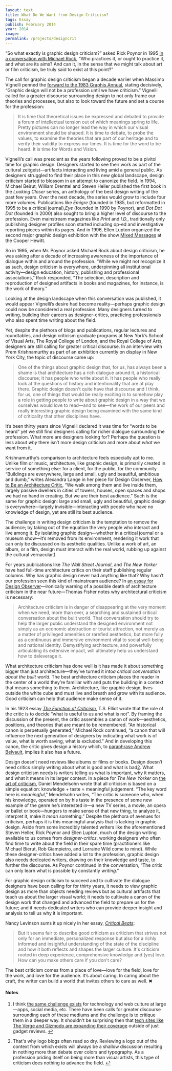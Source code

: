 ```yaml
---
layout: text
title: What Do We Want from Design Criticism?
tags: Essay
publish: February 2014
year: 2014
image:
permalink: /projects/designcrit
---
```


<p>“So what exactly is graphic design criticism?” asked Rick Poynor in 1995 <a href="http://2x4.org/ideas/7/what-is-this-thing-called-graphic-design-criticism/">in a conversation with Michael Rock</a>, “Who practices it, or ought to practice it, and what are its aims? And can it, in the sense that we might talk about art or film criticism, be truly said to exist at this point?”</p>
<p>The call for graphic design criticism began a decade earlier when Massimo Vignelli penned the <a href="http://dcrit.sva.edu/view/readingroom/1983-call-for-criticism/">forward to the 1983 Graphis Annual</a>, stating decisively, “Graphic design will not be a profession until we have criticism.” Vignelli called for a greater discourse surrounding design to not only frame our theories and processes, but also to look toward the future and set a course for the profession:</p>
<blockquote>
<p>It is time that theoretical issues be expressed and debated to provide a forum of intellectual tension out of which meanings spring to life. Pretty pictures can no longer lead the way in which our visual environment should be shaped. It is time to debate, to probe the values, to examine the theories that are part of our heritage and to verify their validity to express our times. It is time for the word to be heard. It is time for Words and Vision.</p>
</blockquote>
<p>Vignelli’s call was prescient as the years following proved to be a pivitol time for graphic design. Designers started to see their work as part of the cultural zeitgeist—artifacts interacting and living amid a general public. As designers struggled to find their place in this new global landscape, design criticism started to blossom in an attempt to canonize the field. In 1994, Michael Beirut, William Drenttel and Steven Heller published the first book in the <em>Looking Closer</em> series, an anthology of the best design writing of the past few years. Over the next decade, the series would grow to include four more volumes. Publications like <em>Emigre</em> (founded in 1985, but reformatted in 1995 to be a critical journal),<em>Eye</em> (founded in 1990 by Poynor), and <em>Dot Dot Dot</em> (founded in 2000) also sought to bring a higher level of discourse to the profession. Even mainstream magazines like <em>Print</em> and <em>I.D.</em>, traditionally only publishing designer profiles soon started including op-ed and investigative reporting pieces within its pages. And in 1996, Ellen Lupton organized the second major graphic design exhibition with the show <a href="http://elupton.com/2009/09/curatorial-project-x/">Mixed Messages</a> at the Cooper Hewitt.</p>
<p>So in 1995, when Mr. Poynor asked Michael Rock about design criticism, he was asking after a decade of increasing awareness of the importance of dialogue within and around the profession. “While we might not recognize it as such, design criticism is everywhere, underpinning all institutional activity—design education, history, publishing and professional associations,” Rock responded, “The selection, description and reproduction of designed artifacts in books and magazines, for instance, is the work of theory.”</p>
<p>Looking at the design landscape when this conversation was published, it would appear Vignelli’s desire had become reality—perhaps graphic design could now be considered a real profession. Many designers turned to writing, building their careers as designer-critics, practicing professionals who also spent time writing about the field.</p>
<p>Yet, despite the plethora of blogs and publications, regular lectures and roundtables, and design criticism graduate programs at New York’s School of Visual Arts, The Royal College of London, and the Royal College of Arts, designers are still calling for greater critical discourse. In an interview with Prem Krishnamurthy as part of an exhibition currently on display in New York City, the topic of discourse came up:</p>
<blockquote>
<p>One of the things about graphic design that, for us, has always been a shame is that architecture has a rich dialogue around it, a historical discourse; it has people who write about it. It has people who really look at the questions of history and intentionality that are at play there. Graphic design doesn't quite have that discourse and I think, for us, one of things that would be really exciting is to somehow play a role in getting people to write about graphic design in a way that we ourselves would love to read—and to see—the work of our peers and really interesting graphic design being examined with the same kind of criticality that other disciplines have.</p>
</blockquote>
<p>It’s been thirty years since Vignelli declared it was time for “words to be heard” yet we still find designers calling for richer dialogue surrounding the profession. What more are designers looking for? Perhaps the question is less about <em>why</em> there isn’t more design criticism and more about <em>what</em> we want from it.</p>
<p>Krishnamurthy’s comparison to architecture feels especially apt to me. Unlike film or music, architecture, like graphic design, is primarily created in service of something else: for a client, for the public, for the community. “Buildings are everywhere, large and small, ugly and beautiful, ambitious and dumb,” writes Alexandra Lange in her piece for Design Observer, <a href="http://places.designobserver.com/feature/how-to-be-an-architecture-critic/32278/">How to Be an Architecture Critic</a>, “We walk among them and live inside them, largely passive dwellers in cities of towers, houses, open spaces and shops we had no hand in creating. But we are their best audience.” Such is the same for graphic design: large and small, ugly and beautiful, graphic design is everywhere—largely invisible—interacting with people who have no knowledge of design, yet are still its best audience.</p>
<p>The challenge in writing design criticism is the temptation to remove the audience; by taking out of the equation the very people who interact and live among it. By isolating graphic design—whether in a critical journal or a museum show—it’s removed from its environment, rendering it work that can only be discussed on its aesthetic qualities. Unlike a work of art, an album, or a film, design must interact with the real world, rubbing up against the cultural vernacular.<a id="footnote-1-ref" class="footnote" href="#footnote-1">1</a></p>
<p>For years publications like <em>The Wall Street Journal</em>, and <em>The New Yorker</em> have had full-time architecture critics on their staff publishing regular columns. Why has graphic design never had anything like that? Why hasn’t our profession seen this kind of mainstream audience? In <a href="http://places.designobserver.com/feature/death-and-life-of-great-architecture-criticism/30448/">an essay for Design Observer</a>—ironically warning of a possible death of architecture criticism in the near future—Thomas Fisher notes why architectural criticism is necessary:</p>
<blockquote>
<p>Architecture criticism is in danger of disappearing at the very moment when we need, more than ever, a searching and sustained critical conversation about the built world. That conversation should try to help the larger public understand the designed environment not simply as an economic abstraction or tourist attraction, not merely as a matter of privileged amenities or rarefied aesthetics, but more fully as a continuous and immersive environment vital to social well-being and national identity. Demystifying architecture, and powerfully articulating its extensive impact, will ultimately help us understand how to deleverage it.</p>
</blockquote>
<p>What architecture criticism has done well is it has made it about something bigger than just architecture—they’ve turned it into<em>a critical conversation about the built world</em>. The best architecture criticism places the reader in the center of a world they’re familiar with and puts the building in a context that means something to them. Architecture, like graphic design, lives outside the white cube and must live and breath and grow with its audience. Good criticism can help that audience make sense of it.</p>
<p>In his 1923 essay <a href="http://www.google.com/books?id=sS7dxjpZh6cC&amp;lpg=PA68&amp;pg=PA68#v=onepage&amp;q&amp;f=false"><em>The Function of Criticism</em></a>, T.S. Elliot wrote that the role of the critic is to decide “what is useful to us and what is not”. By framing the discussion of the present, the critic assembles a canon of work—aesthetics, positions, and theories that are meant to be remembered. “An historical canon is perpetually generated,” Michael Rock continued, “a canon that will influence the next generation of designers by indicating what work is of value, what is worth saving, what is excluded.” And in developing this canon, the critic gives design a history which, to <a href="https://vimeo.com/album/2359892/video/66385792">paraphrase Andrew Belvault</a>, implies it also has a future.</p>
<p>Design doesn’t need reviews like albums or films or books. Design doesn’t need critics simply writing about what is good and what is bad<a id="footnote-2-ref" class="footnote" href="#footnote-2">2</a>. What design criticism needs is writers telling us what is important, why it matters, and what it means in its larger context. In a piece for <em>The New Yorker</em> on <a href="http://www.newyorker.com/online/blogs/books/2012/08/a-critics-manifesto.html">the art of criticism</a>, Daniel Mendelsohn wrote that all criticism is based on a simple equation: knowledge + taste = meaningful judgement. “The key word here is <em>meaningful</em>,” Mendelsohn writes, “The critic is someone who, when his knowledge, operated on by his taste in the presence of some new example of the genre he’s interested in—a new TV series, a movie, an opera or ballet or book—hungers to make sense of that new thing, to analyze it, interpret it, make it <em>mean</em> something.” Despite the plethora of avenues for criticism, perhaps it is this meaningful analysis that is lacking in graphic design. Aside from some incredibly talented writers like the aforementioned Steven Heller, Rick Poynor and Ellen Lupton, much of the design writing available to us comes from <em>designer-critics</em>, working designers who often find time to write about the field in their spare time (practitioners like Michael Bierut, Rob Giampietro, and Lorraine Wild come to mind). While these designer-critics have added a lot to the profession, graphic design also needs dedicated writers, drawing on their knowledge and taste, to further the discourse. As Poynor continued in the conversation, “The critic can only learn what is possible by constantly <em>writing</em>.”</p>
<p>For graphic design criticism to succeed and to cultivate the dialogue designers have been calling for for thirty years, it needs to view graphic design as more than objects needing reviews but as cultural artifacts that teach us about the larger visual world; it needs to cultivate a canon of the design work that changed and advanced the field to prepare us for the future; and it needs dedicated writers who can provide deeper insight and analysis to tell us why it is important.</p>
<p>Nancy Levinson sums it up nicely in her essay, <a href="http://places.designobserver.com/feature/critical-beats/12948/"><em>Critical Beats</em></a>:</p>
<blockquote>
<p>But it seems fair to describe good criticism as criticism that strives not only for an immediate, personalized response but also for a richly informed and insightful understanding of the state of the discipline and how it both reflects and shapes the larger culture. It's criticism rooted in deep experience, comprehensive knowledge and (yes) love. How can you make others care if you don't care?</p>
</blockquote>
<p>The best criticism comes from a place of love—love for the field, love for the work, and love for the audience. It’s about caring. In caring about the craft, the writer can build a world that invites others to care as well. &#10006;</p>


<!--Footnotes -->
<div class="notes">
<h4>Notes</h4>

<ol>
<li><p id="footnote-1">I think <a href="http://jarrettfuller.tumblr.com/post/61176224621/in-other-contexts-such-as-film-literature-and">the same challenge exists</a> for technology and web culture at large—apps, social media, etc. There have been calls for greater discourse surrounding each of these mediums and the challenge is to critique them in a deeper way. It shouldn't be surprising then that <a href="http://www.newyorker.com/online/blogs/elements/2013/10/after-walt-mossberg-and-david-pogue-waiting-for-the-next-great-technology-critic.html">tech sites like The Verge and Gizmodo are expanding their coverage</a> outside of just gadget reviews. <a href="#footnote-1-ref">&#8617</a></p></li>

<li><p id="footnote-2">That's why logo blogs often read so dry. Reviewing a logo out of the context from which exists will always be a shallow discussion resulting in nothing more than debate over colors and typography. As a profession priding itself on being more than visual artists, this type of criticism does nothing to advance the field. <a href="#footnote-2-ref">&#8617</a></p></li>
</ol>
</div>
